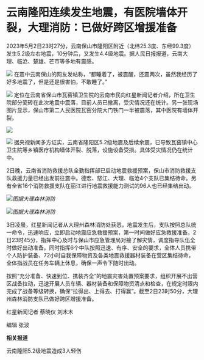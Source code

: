 # 云南隆阳连续发生地震，有医院墙体开裂，大理消防：已做好跨区增援准备

2023年5月2日23时27分，云南保山市隆阳区附近（北纬25.3度、东经99.3度）发生5.2级左右地震，10分钟后，又发生4.4级地震。据人民日报报道，云南大理、临沧、楚雄、芒市等多地有震感。

![](https://inews.gtimg.com/om_bt/OHRBEvqC6gfev02kXOdYGn2liO7uVll33PeaWqDtLG5Z8AA/1000)
在震中云南保山的网友发帖称，“都睡着了，被震醒，还震两次，虽然我经历了好多地震了，但是还是很害怕，不敢睡了。”

![](https://inews.gtimg.com/om_bt/OjiRoBkqFjbk7bK5dOpdNuW2W1Sifi9yyyVg6Q_U1bWQYAA/1000)
定位在云南省保山市瓦窑镇卫生院的云南市民向红星新闻记者介绍，所在卫生院部分瓷砖在此次地震中震落，目前人员已撤离，受灾情况还在统计。另一张现场图片显示，保山市第二人民医院瓦窑分院大门铁门一半被震落，其中医院有墙体开裂。

![](https://inews.gtimg.com/om_bt/OingdlVFvi1yGSlxhpbaFzF126fXv5PvEOP4-_8TEfbTAAA/1000)

![](https://inews.gtimg.com/om_bt/OIb2mGlzj4LejqbvrDiM_cPEANbg0DgpVMx138JM14SUAAA/1000)
据央视新闻多方证实，云南省隆阳区5.2级地震及后续余震，已导致瓦窑镇中心卫生院等乡镇医疗机构墙体开裂、脱落，设施设备受损。具体受灾情况仍在统计中。

2日晚，云南省消防救援总队全勤指挥部已启动地震救援预案，保山市消防救援支队救援力量已经出发前往震中。德宏、怒江、大理、临沧4个支队已集结待命。另有全省16个消防救援支队在丽江进行地震救援能力测试的96人也已经集结出动。

![](https://inews.gtimg.com/om_bt/ORTA4AgrONo-LHFJPskzq93EX-c4wrkw7z8IySyA4SFDcAA/1000)_图据大理森林消防_

![](https://inews.gtimg.com/om_bt/OpI68drxCOpGmpUEV-KDc4CNRhYrWEgUho6LSvn0K5k58AA/1000)_图据大理森林消防_

3日凌晨，红星新闻记者从大理州森林消防处获悉，地震发生后，支队按照总队统一命令，迅速响应，立即启动地震应急救援预案，第一时间做好应急救援准备。2日23时45分，指挥中心及时与保山市应急管理局对接了解灾情，调度指导队伍全时做好出动准备。同时指挥6个中队按照迅速、有序、安全的要求，全体人员携带个人防护装备、72小时自我保障物资及各类地震救援器材装备在营区集结待命，全体指战员在任务车辆上休息，确保一声令下随时出动。

按照“充分准备、快速到位、携装齐全”的地震灾害处置预案要求，组织开展不出营区战备拉动，迅速开展人员车辆、器材装备和保障物资清点和检查，在规定时限内完成了战备等级转换，确保“拉得出、上得去、打得赢”。截至2日23时50分，大理州森林消防支队已做好跨区增援准备。

红星新闻记者 蔡晓仪 刘木木

编辑 张波

**相关报道**

云南隆阳5.2级地震造成3人轻伤

